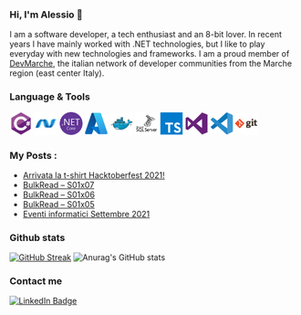 ### Hi, I'm Alessio 👋

I am a software developer, a tech enthusiast and an 8-bit lover.
In recent years I have mainly worked with .NET technologies, but I like to play everyday with new technologies and frameworks.
I am a proud member of <a href="https://dev.marche.it/">DevMarche</a>, the italian network of developer communities from the Marche region (east center Italy).

### Language & Tools

<div>
  <img src="https://github.com/devicons/devicon/blob/master/icons/csharp/csharp-original.svg" title="CSharp - C#" **alt="CSharp - C#" width="40" height="40"/>
  <img src="https://github.com/devicons/devicon/blob/master/icons/dot-net/dot-net-original.svg" title="CSharp - C#" **alt="CSharp - C#" width="40" height="40"/>
  <img src="https://github.com/devicons/devicon/blob/master/icons/dotnetcore/dotnetcore-original.svg" title="CSharp - C#" **alt="CSharp - C#" width="40" height="40"/>
  <img src="https://github.com/devicons/devicon/blob/master/icons/azure/azure-original.svg" title="Docker" **alt="Docker" width="40" height="40"/>
    <img src="https://github.com/devicons/devicon/blob/master/icons/docker/docker-original.svg" title="Docker" **alt="Docker" width="40" height="40"/>
  <img src="https://github.com/devicons/devicon/blob/master/icons/microsoftsqlserver/microsoftsqlserver-plain-wordmark.svg" title="Microsoft Sql Server" **alt="Microsoft Sql Server" width="40" height="40"/>
  <img src="https://github.com/devicons/devicon/blob/master/icons/typescript/typescript-original.svg" title="Typescript" **alt="Typescript" width="40" height="40"/>
  <img src="https://github.com/devicons/devicon/blob/master/icons/visualstudio/visualstudio-plain.svg" title="Visual Studio" **alt="Visual Studio" width="40" height="40"/>
  <img src="https://github.com/devicons/devicon/blob/master/icons/vscode/vscode-original.svg" title="Visual Studio Code" **alt="Visual Studio Code" width="40" height="40"/>
  <img src="https://github.com/devicons/devicon/blob/master/icons/git/git-original-wordmark.svg" title="Git" **alt="Git" width="40" height="40"/>
</div>

### My Posts :
<!-- BLOG-POST-LIST:START -->
- [Arrivata la t-shirt Hacktoberfest 2021!](https://www.alessiomarinelli.it/2022/02/t-shirt-hacktoberfest-2021/)
- [BulkRead – S01x07](https://www.alessiomarinelli.it/2021/09/bulkread-s01x07/)
- [BulkRead – S01x06](https://www.alessiomarinelli.it/2021/09/bulkread-s01x06/)
- [BulkRead – S01x05](https://www.alessiomarinelli.it/2021/09/bulkread-s01x05/)
- [Eventi informatici Settembre 2021](https://www.alessiomarinelli.it/2021/08/eventi-informatici-settembre-2021/)
<!-- BLOG-POST-LIST:END -->


### Github stats

[![GitHub Streak](https://github-readme-streak-stats.herokuapp.com/?user=defkon1)](https://git.io/streak-stats)
![Anurag's GitHub stats](https://github-readme-stats.vercel.app/api?username=defkon1&show_icons=true)


### Contact me

<div id="badges">
  <a href="https://www.linkedin.com/in/alessiomarinelli">
    <img src="https://img.shields.io/badge/LinkedIn-blue?style=for-the-badge&logo=linkedin&logoColor=white" alt="LinkedIn Badge"/>
  </a>
</div>


